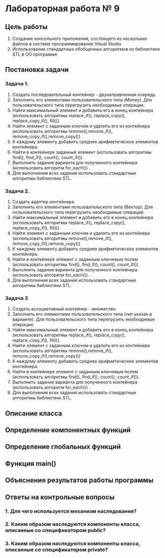 # Лабораторная работа № 9

## Цель работы

1. Создание консольного приложения, состоящего из нескольких файлов в системе программирования Visual Studio.
2. Использование стандартных обобщенных алгоритмов из библиотеки STL в ОО программе

## Постановка задачи

### Задача 1.
1. Создать последовательный контейнер - двунаправленная очередь
2. Заполнить его элементами пользовательского типа (Money). Для пользовательского типа перегрузить необходимые операции.
3. Найти максимальный элемент и добавить его в конец контейнера (использовать алгоритмы replace_if(), replace_copy(), replace_copy_if(), fill()).
4. Найти элемент с заданным ключом и удалить его из контейнера (использовать алгоритмы remove(),remove_if(), remove_copy_if(),remove_copy())
5. К каждому элементу добавить среднее арифметическое элементов контейнера.
6. Найти в контейнере заданный элемент (использовать алгоритмы find(), find_if(), count(), count_if()).
7. Выполнить задание варианта для полученного контейнера (использовать алгоритм for_each()) .
8. Для выполнения всех заданий использовать стандартные алгоритмы библиотеки STL.

### Задача 2.
1. Создать адаптер контейнера.
2. Заполнить его элементами пользовательского типа (Вектор). Для пользовательского типа перегрузить необходимые операции.
3. Найти максимальный элемент и добавить его в конец контейнера (использовать алгоритмы replace_if(), replace_copy(), replace_copy_if(), fill()).
4. Найти элемент с заданным ключом и удалить его из контейнера (использовать алгоритмы remove(),remove_if(), remove_copy_if(),remove_copy())
5. К каждому элементу добавить среднее арифметическое элементов контейнера.
6. Найти в контейнере элемент с заданным ключевым полем (использовать алгоритмы find(), find_if(), count(), count_if()).
7. Выполнить задание варианта для полученного контейнера (использовать алгоритм for_each()) .
8. Для выполнения всех заданий использовать стандартные алгоритмы библиотеки STL.

### Задача 3
1. Создать ассоциативный контейнер - множество.
2. Заполнить его элементами пользовательского типа (тип указан в варианте). Для пользовательского типа перегрузить необходимые операции.
3. Найти максимальный элемент и добавить его в конец контейнера (использовать алгоритмы replace_if(), replace_copy(), replace_copy_if(), fill()).
4. Найти элемент с заданным ключом и удалить его из контейнера (использовать алгоритмы remove(),remove_if(), remove_copy_if(),remove_copy())
5. К каждому элементу добавить среднее арифметическое элементов контейнера.
6. Найти в контейнере элемент с заданным ключевым полем (использовать алгоритмы find(), find_if(), count(), count_if()).
7. Выполнить задание варианта для полученного контейнера (использовать алгоритм for_each()) .
8. Для выполнения всех заданий использовать стандартные алгоритмы библиотеки STL.

## Описание класса

## Определение компонентных функций

## Определение глобальных функций

## Функция main()

## Объяснение результатов работы программы

## Ответы на контрольные вопросы

### 1. Для чего используется механизм наследования?

### 2. Каким образом наследуются компоненты класса, описанные со спецификатором public?

### 3. Каким образом наследуются компоненты класса, описанные со спецификатором private?
